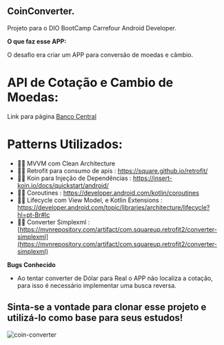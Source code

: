 ## CoinConverter.
Projeto para o DIO BootCamp Carrefour Android Developer. 

**O que faz esse APP:**

O desafio era criar um APP para conversão de moedas e câmbio. 

# API de Cotação e Cambio de Moedas:
Link para página [Banco Central](https://www.bcb.gov.br/conversao)

# Patterns Utilizados:
- 👨‍💻 MVVM com Clean Architecture
- 👨‍💻 Retrofit para consumo de apis : https://square.github.io/retrofit/ 
- 👨‍💻 Koin para Injeção de Dependências : https://insert-koin.io/docs/quickstart/android/
- 👨‍💻	Coroutines : https://developer.android.com/kotlin/coroutines
- 👨‍💻 Lifecycle com View Model, e Kotlin Extensions : https://developer.android.com/topic/libraries/architecture/lifecycle?hl=pt-Br#lc
- 👨‍💻 Converter Simplexml : [https://mvnrepository.com/artifact/com.squareup.retrofit2/converter-simplexml](https://mvnrepository.com/artifact/com.squareup.retrofit2/converter-simplexml)

**Bugs Conhecido**
- Ao tentar converter de Dólar para Real o APP não localiza a cotação, para isso é necessário implementar uma busca reversa.

## Sinta-se a vontade para clonar esse projeto e utilizá-lo como base para seus estudos!


![coin-converter](https://user-images.githubusercontent.com/66170796/169300603-2d40f245-a615-4c62-b19c-4abddb37c420.jpeg)
